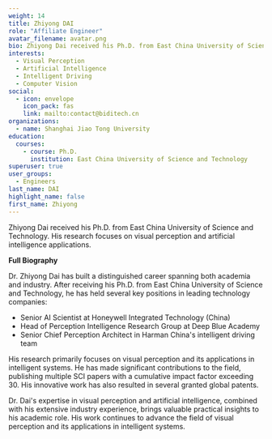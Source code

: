 ```yaml
---
weight: 14
title: Zhiyong DAI
role: "Affiliate Engineer"
avatar_filename: avatar.png
bio: Zhiyong Dai received his Ph.D. from East China University of Science and Technology. He has extensive industry experience, having served as a Senior AI Scientist at Honeywell Integrated Technology (China), Head of Perception Intelligence Research Group at Deep Blue Academy, and Senior Chief Perception Architect in Harman China's intelligent driving team. He has published multiple SCI papers in the field of visual perception and has been granted multiple global patents.
interests:
  - Visual Perception
  - Artificial Intelligence
  - Intelligent Driving
  - Computer Vision
social:
  - icon: envelope
    icon_pack: fas
    link: mailto:contact@biditech.cn
organizations:
  - name: Shanghai Jiao Tong University
education:
  courses:
    - course: Ph.D.
      institution: East China University of Science and Technology
superuser: true
user_groups:
  - Engineers
last_name: DAI
highlight_name: false
first_name: Zhiyong
---
```

Zhiyong Dai received his Ph.D. from East China University of Science and Technology. His research focuses on visual perception and artificial intelligence applications.

**Full Biography**

Dr. Zhiyong Dai has built a distinguished career spanning both academia and industry. After receiving his Ph.D. from East China University of Science and Technology, he has held several key positions in leading technology companies:

- Senior AI Scientist at Honeywell Integrated Technology (China)
- Head of Perception Intelligence Research Group at Deep Blue Academy
- Senior Chief Perception Architect in Harman China's intelligent driving team

His research primarily focuses on visual perception and its applications in intelligent systems. He has made significant contributions to the field, publishing multiple SCI papers with a cumulative impact factor exceeding 30. His innovative work has also resulted in several granted global patents.

Dr. Dai's expertise in visual perception and artificial intelligence, combined with his extensive industry experience, brings valuable practical insights to his academic role. His work continues to advance the field of visual perception and its applications in intelligent systems.
